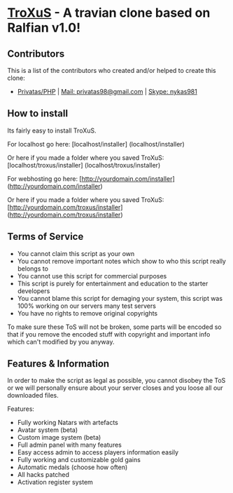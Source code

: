[TroXuS](http://troxus.tt.lt/) - A travian clone based on Ralfian v1.0!
======

Contributors
--------------------------------------

This is a list of the contributors who created and/or helped to create this clone:

- [Privatas/PHP](http://troxus.tt.lt/) | [Mail: privatas98@gmail.com](mailto:privatas98@gmail.com) | [Skype: nykas981]()


How to install
--------------------------------------

Its fairly easy to install TroXuS.

For localhost go here:
[localhost/installer] (localhost/installer)

Or here if you made a folder where you saved TroXuS:
[localhost/troxus/installer] (localhost/troxus/installer)


For webhosting go here:
[http://yourdomain.com/installer] (http://yourdomain.com/installer)

Or here if you made a folder where you saved TroXuS:
[http://yourdomain.com/troxus/installer] (http://yourdomain.com/troxus/installer)


Terms of Service
--------------------------------------

- You cannot claim this script as your own
- You cannot remove important notes which show to who this script really belongs to
- You cannot use this script for commercial purposes
- This script is purely for entertainment and education to the starter developers
- You cannot blame this script for demaging your system, this script was 100% working 
on our servers many test servers
- You have no rights to remove original copyrights

To make sure these ToS will not be broken, some parts will be encoded so that if you 
remove the encoded stuff with copyright and important info which can't modified by
you anyway.


Features & Information
--------------------------------------

In order to make the script as legal as possible, you cannot disobey the ToS or we 
will personally ensure about your server closes and you loose all our downloaded 
files.

Features:
- Fully working Natars with artefacts
- Avatar system (beta)
- Custom image system (beta)
- Full admin panel with many features
- Easy access admin to access players information easily
- Fully working and customizable gold gains
- Automatic medals (choose how often)
- All hacks patched
- Activation register system
